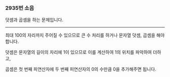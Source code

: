 ### 2935번 소음

덧셈과 곱셈을 하는 문제입니다.

---

최대 100의 자리까지 주어질 수 있으므로 큰 수 처리를 하거나 문자열 덧셈, 곱셈을 해야 합니다.

덧셈은 문자열의 길이의 자리에 1이 있으므로 이를 계산하여 1의 위치를 파악하여 더하고,

곱셈은 첫 번째 피연산자에 두 번째 피연산자의 0의 수만큼 0을 추가해주면 됩니다.
